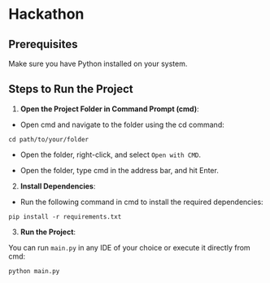 # Hackathon


## Prerequisites

Make sure you have Python installed on your system.

## Steps to Run the Project

1. **Open the Project Folder in Command Prompt (cmd)**:

- Open cmd and navigate to the folder using the cd command:
```
cd path/to/your/folder

```
- Open the folder, right-click, and select `Open with CMD`.

- Open the folder, type cmd in the address bar, and hit Enter.

2. **Install Dependencies**:

- Run the following command in cmd to install the required dependencies:
```
pip install -r requirements.txt
```
3. **Run the Project**:

You can run `main.py` in any IDE of your choice or execute it directly from cmd:
```
python main.py
```
